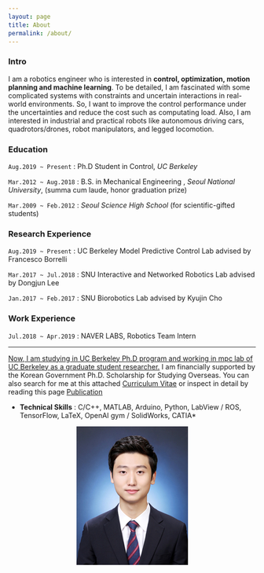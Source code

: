 ```yaml
---
layout: page
title: About
permalink: /about/
---
```


### Intro   
  
I am a robotics engineer who is interested in **control, optimization, motion planning and machine learning**. To be detailed, I am fascinated with some complicated systems with constraints and uncertain interactions in real-world environments. So, I want to improve the control performance under the uncertainties and reduce the cost such as computating load. Also, I am interested in industrial and practical robots like autonomous driving cars, quadrotors/drones, robot manipulators, and legged locomotion.

### Education
`Aug.2019 ~ Present` : Ph.D Student in Control, _UC Berkeley_

`Mar.2012 ~ Aug.2018` : B.S. in Mechanical Engineering , _Seoul National University_, (summa cum laude, honor graduation prize)

`Mar.2009 ~ Feb.2012` : _Seoul Science High School_ (for scientific-gifted students)

### Research Experience
`Aug.2019 ~ Present` : UC Berkeley Model Predictive Control Lab advised by Francesco Borrelli

`Mar.2017 ~ Jul.2018` : SNU Interactive and Networked Robotics Lab advised by Dongjun Lee

`Jan.2017 ~ Feb.2017` : SNU Biorobotics Lab advised by Kyujin Cho

### Work Experience
`Jul.2018 ~ Apr.2019` : NAVER LABS, Robotics Team Intern

---

<U>Now, I am studying in UC Berkeley Ph.D program and working in mpc lab of UC Berkeley as a graduate student researcher.</U> I am financially supported by the Korean Government Ph.D. Scholarship for Studying Overseas.
You can also search for me at this attached [Curriculum Vitae](https://hotae319.github.io/assets/CV_hotaelee.pdf) or inspect in detail by reading this page [Publication](/publication)

*  **Technical Skills** : C/C++, MATLAB, Arduino, Python, LabView / ROS, TensorFlow, LaTeX, OpenAI gym / SolidWorks, CATIA*



<p align="center">
  <img src="/assets/hotae_profile.jpg">
</p>

